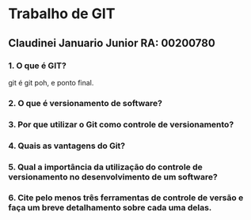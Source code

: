 # Trabalho de GIT

## Claudinei Januario Junior RA: 00200780

### 1. O que é GIT?

git é git poh, e ponto final.

### 2.  O que é versionamento de software?


### 3. Por que utilizar o Git como controle de versionamento?


### 4. Quais as vantagens do Git?


### 5. Qual a importância da utilização do controle de versionamento no desenvolvimento de um software?


### 6. Cite pelo menos três ferramentas de controle de versão e faça um breve detalhamento sobre cada uma delas.

